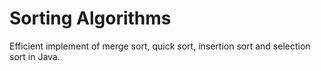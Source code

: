 # Sorting Algorithms
Efficient implement of merge sort, quick sort, insertion sort and selection sort in Java.
  
